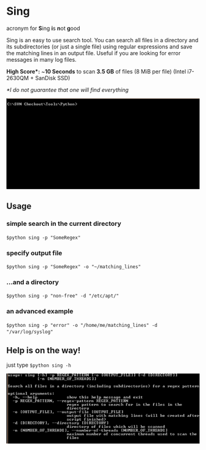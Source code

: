 # Sing
acronym for **S**ing **i**s **n**ot **g**ood

Sing is an easy to use search tool. You can search all files in a directory and its subdirectories (or just a single file) using regular expressions and save the matching lines in an output file. Useful if you are looking for error messages in many log files.

__High Score*:__ ~__10 Seconds__ to scan __3.5 GB__ of files (8 MiB per file) (Intel i7-2630QM + SanDisk SSD)

_*I do not guarantee that one will find everything_

![](sample.gif)

## Usage
### simple search in the current directory
`$python sing -p "SomeRegex"`

### specify output file
`$python sing -p "SomeRegex" -o "~/matching_lines"`

### ...and a directory
`$python sing -p "non-free" -d "/etc/apt/"`

### an advanced example
`$python sing -p "error" -o "/home/me/matching_lines" -d "/var/log/syslog"`

## Help is on the way!
just type `$python sing -h`

![](help_output.png)
